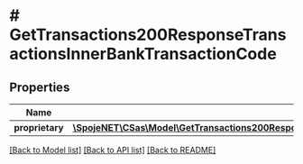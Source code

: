 # # GetTransactions200ResponseTransactionsInnerBankTransactionCode

## Properties

Name | Type | Description | Notes
------------ | ------------- | ------------- | -------------
**proprietary** | [**\SpojeNET\CSas\Model\GetTransactions200ResponseTransactionsInnerBankTransactionCodeProprietary**](GetTransactions200ResponseTransactionsInnerBankTransactionCodeProprietary.md) |  | [optional]

[[Back to Model list]](../../README.md#models) [[Back to API list]](../../README.md#endpoints) [[Back to README]](../../README.md)
